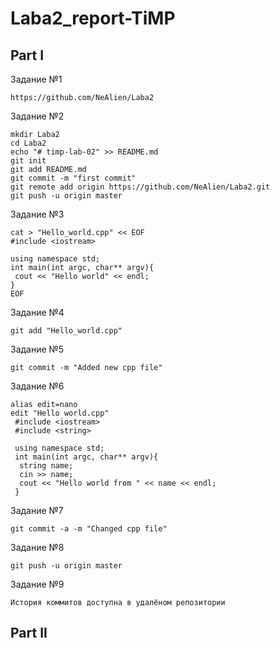 # Laba2_report-TiMP

## Part I
Задание №1
```
https://github.com/NeAlien/Laba2
```
Задание №2
```
mkdir Laba2
cd Laba2
echo "# timp-lab-02" >> README.md
git init
git add README.md
git commit -m "first commit"
git remote add origin https://github.com/NeAlien/Laba2.git
git push -u origin master
```
Задание №3
```
cat > "Hello_world.cpp" << EOF
#include <iostream>

using namespace std;
int main(int argc, char** argv){
 cout << "Hello world" << endl;
}
EOF
```
Задание №4
```
git add "Hello_world.cpp"
```
Задание №5
```
git commit -m "Added new cpp file"
```
Задание №6
```
alias edit=nano
edit "Hello world.cpp"
 #include <iostream>
 #include <string>
 
 using namespace std;
 int main(int argc, char** argv){
  string name;
  cin >> name;
  cout << "Hello world from " << name << endl;
 }
```
Задание №7
```
git commit -a -m "Changed cpp file"
```
Задание №8
```
git push -u origin master
```
Задание №9
```
История коммитов доступна в удалёном репозитории
```

## Part II
